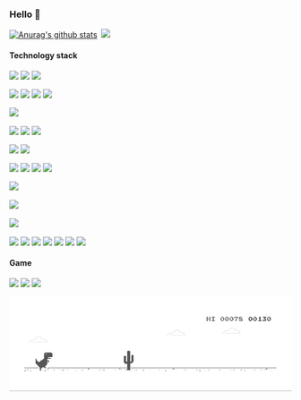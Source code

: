 ### Hello 👋

[![Anurag's github stats](https://github-readme-stats.vercel.app/api?username=piaohan&show_icons=true&theme=onedark)](https://github.com/piaohan)&ensp;[![](http://antzuhl.cn:4000/get/@piaohan.readme)](https://github.com/piaohan)

#### Technology stack
[![](https://img.shields.io/badge/-Linux-fcc624?style=flat-square&logo=linux&logoColor=white)]()
[![](https://img.shields.io/badge/-macOS-292e33?style=flat-square&logo=apple&logoColor=ffffff)]()
[![](https://img.shields.io/badge/-Windows-2376bc?style=flat-square&logo=windows&logoColor=ffffff)]()

[![](https://img.shields.io/badge/-Java-007396?style=flat-square&logo=java&logoColor=ffffff)]()
[![](https://img.shields.io/badge/-PHP-777BB4?style=flat-square&logo=PHP&logoColor=ffffff)]()
[![](https://img.shields.io/badge/-Python-3776AB?style=flat-square&logo=python&logoColor=ffffff)]()
[![](https://img.shields.io/badge/-go-00ADD8?style=flat-square&logo=go&logoColor=ffffff)]()

[![](https://img.shields.io/badge/-Laravel-FF2D20?style=flat-square&logo=laravel&logoColor=ffffff)]()

[![](https://img.shields.io/badge/-Redis-dc382d?style=flat-square&logo=redis&logoColor=white)]()
[![](https://img.shields.io/badge/-MongoDB-47A248?style=flat-square&logo=MongoDB&logoColor=white)]()
[![](https://img.shields.io/badge/-MySQL-003545?style=flat-square&logo=mysql&logoColor=white)]()

[![](https://img.shields.io/badge/-Vagrant-1563FF?style=flat-square&logo=vagrant&logoColor=ffffff)]()
[![](https://img.shields.io/badge/-Docker-2496ED?style=flat-square&logo=docker&logoColor=ffffff)]()

[![](https://img.shields.io/badge/-HTML5-E34F26?style=flat-square&logo=html5&logoColor=white)]()
[![](https://img.shields.io/badge/-CSS3-1572B6?style=flat-square&logo=css3&logoColor=white)]()
[![](https://img.shields.io/badge/-Vue.js-4fc08d?style=flat-square&logo=vue.js&logoColor=ffffff)]()
[![](https://img.shields.io/badge/-Node.js-43853d?style=flat-square&logo=node.js&logoColor=ffffff)]()

[![](https://img.shields.io/badge/-Git-f05032?style=flat-square&logo=git&logoColor=white)]()

[![](https://img.shields.io/badge/-Nginx-269539?style=flat-square&logo=nginx&logoColor=ffffff)]()

[![](https://img.shields.io/badge/-Ethereum-3C3C3D?style=flat-square&logo=ethereum&logoColor=ffffff)]()

[![](https://img.shields.io/badge/-JavaScript-f7e018?style=flat-square&logo=javascript&logoColor=white)]()
[![](https://img.shields.io/badge/-Bootstrap-563D7C?style=flat-square&logo=bootstrap&logoColor=white)]()
[![](https://img.shields.io/badge/-NPM-cb3837?style=flat-square&logo=npm&logoColor=white)]()
[![](https://img.shields.io/badge/-Gulp-CF4647?style=flat-square&logo=gulp&logoColor=ffffff)]()
[![](https://img.shields.io/badge/-Bower-EF5734?style=flat-square&logo=bower&logoColor=ffffff)]()
[![](https://img.shields.io/badge/-Composer-885630?style=flat-square&logo=composer&logoColor=ffffff)]()
[![](https://img.shields.io/badge/-ElasticSearch-005571?style=flat-square&logo=elasticsearch&logoColor=white)]()


#### Game

[![](https://img.shields.io/badge/-Nintendo%20Switch-D12228?style=flat-square&logo=nintendo%20switch&logoColor=ffffff)]()
[![](https://img.shields.io/badge/-Xbox-107C10?style=flat-square&logo=xbox&logoColor=ffffff)]()
[![](https://img.shields.io/badge/Steam-171a21?style=flat-square&logo=steam&logoColor=ffffff)](https://steamcommunity.com/profiles/76561198098555115/)


![image](https://github.com/piaohan/piaohan/blob/main/dino.gif)
